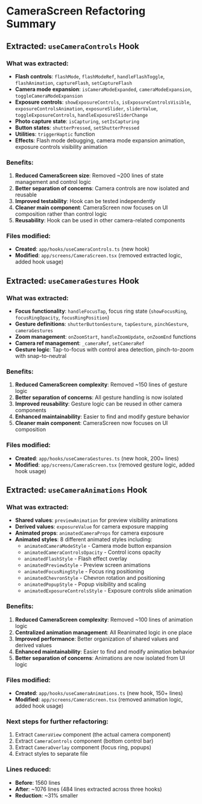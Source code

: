 # CameraScreen Refactoring Summary

## Extracted: `useCameraControls` Hook

### What was extracted:
- **Flash controls**: `flashMode`, `flashModeRef`, `handleFlashToggle`, `flashAnimation`, `captureFlash`, `setCaptureFlash`
- **Camera mode expansion**: `isCameraModeExpanded`, `cameraModeExpansion`, `toggleCameraModeExpansion`
- **Exposure controls**: `showExposureControls`, `isExposureControlsVisible`, `exposureControlsAnimation`, `exposureSlider`, `sliderValue`, `toggleExposureControls`, `handleExposureSliderChange`
- **Photo capture state**: `isCapturing`, `setIsCapturing`
- **Button states**: `shutterPressed`, `setShutterPressed`
- **Utilities**: `triggerHaptic` function
- **Effects**: Flash mode debugging, camera mode expansion animation, exposure controls visibility animation

### Benefits:
1. **Reduced CameraScreen size**: Removed ~200 lines of state management and control logic
2. **Better separation of concerns**: Camera controls are now isolated and reusable
3. **Improved testability**: Hook can be tested independently
4. **Cleaner main component**: CameraScreen now focuses on UI composition rather than control logic
5. **Reusability**: Hook can be used in other camera-related components

### Files modified:
- **Created**: `app/hooks/useCameraControls.ts` (new hook)
- **Modified**: `app/screens/CameraScreen.tsx` (removed extracted logic, added hook usage)

## Extracted: `useCameraGestures` Hook

### What was extracted:
- **Focus functionality**: `handleFocusTap`, focus ring state (`showFocusRing`, `focusRingOpacity`, `focusRingPosition`)
- **Gesture definitions**: `shutterButtonGesture`, `tapGesture`, `pinchGesture`, `cameraGestures`
- **Zoom management**: `onZoomStart`, `handleZoomUpdate`, `onZoomEnd` functions
- **Camera ref management**: `_cameraRef`, `setCameraRef`
- **Gesture logic**: Tap-to-focus with control area detection, pinch-to-zoom with snap-to-neutral

### Benefits:
1. **Reduced CameraScreen complexity**: Removed ~150 lines of gesture logic
2. **Better separation of concerns**: All gesture handling is now isolated
3. **Improved reusability**: Gesture logic can be reused in other camera components
4. **Enhanced maintainability**: Easier to find and modify gesture behavior
5. **Cleaner main component**: CameraScreen now focuses on UI composition

### Files modified:
- **Created**: `app/hooks/useCameraGestures.ts` (new hook, 200+ lines)
- **Modified**: `app/screens/CameraScreen.tsx` (removed gesture logic, added hook usage)

## Extracted: `useCameraAnimations` Hook

### What was extracted:
- **Shared values**: `previewAnimation` for preview visibility animations
- **Derived values**: `exposureValue` for camera exposure mapping
- **Animated props**: `animatedCameraProps` for camera exposure
- **Animated styles**: 8 different animated styles including:
  - `animatedCameraModeStyle` - Camera mode button expansion
  - `animatedCameraControlsOpacity` - Control icons opacity
  - `animatedFlashStyle` - Flash effect overlay
  - `animatedPreviewStyle` - Preview screen animations
  - `animatedFocusRingStyle` - Focus ring positioning
  - `animatedChevronStyle` - Chevron rotation and positioning
  - `animatedPopupStyle` - Popup visibility and scaling
  - `animatedExposureControlsStyle` - Exposure controls slide animation

### Benefits:
1. **Reduced CameraScreen complexity**: Removed ~100 lines of animation logic
2. **Centralized animation management**: All Reanimated logic in one place
3. **Improved performance**: Better organization of shared values and derived values
4. **Enhanced maintainability**: Easier to find and modify animation behavior
5. **Better separation of concerns**: Animations are now isolated from UI logic

### Files modified:
- **Created**: `app/hooks/useCameraAnimations.ts` (new hook, 150+ lines)
- **Modified**: `app/screens/CameraScreen.tsx` (removed animation logic, added hook usage)

### Next steps for further refactoring:
1. Extract `CameraView` component (the actual camera component)
2. Extract `CameraControls` component (bottom control bar)
3. Extract `CameraOverlay` component (focus ring, popups)
4. Extract styles to separate file

### Lines reduced:
- **Before**: 1560 lines
- **After**: ~1076 lines (484 lines extracted across three hooks)
- **Reduction**: ~31% smaller
